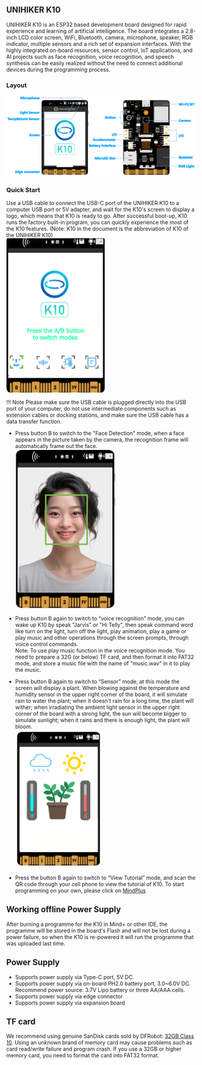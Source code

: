 ## **UNIHIKER K10**
UNIHIKER K10 is an ESP32 based development board designed for rapid experience and learning of artificial intelligence. The board integrates a 2.8-inch LCD color screen, WiFi, Bluetooth, camera, microphone, speaker, RGB indicator, multiple sensors and a rich set of expansion interfaces. With the highly integrated on-board resources, sensor control, IoT applications, and AI projects such as face recognition, voice recognition, and speech synthesis can be easily realized without the need to connect additional devices during the programming process.

### **Layout**
![image.png](img/get-started/getstarted1.png)

### **Quick Start**
Use a USB cable to connect the USB-C port of the UNIHIKER K10 to a computer USB port or 5V adapter, and wait for the K10's screen to display a logo, which means that K10 is ready to go. 
After successful boot-up, K10 runs the factory built-in program, you can quickly experience the most of the K10 features. (Note: K10 in the document is the abbreviation of K10 of the UNIHIKER K10)<br/>
![image.png](img/get-started/getstarted2.png)

!!! Note 
    Please make sure the USB cable is plugged directly into the USB port of your computer, do not use intermediate components such as extension cables or docking stations, and make sure the USB cable has a data transfer function.

-  Press button B to switch to the "Face Detection" mode, when a face appears in the picture taken by the camera, the recognition frame will automatically frame out the face.
![image.png](img/get-started/getstarted3.png)

- Press button B again to switch to “voice recognition” mode, you can wake up K10 by speak "Jarvis" or "Hi Telly", then speak command word like turn on the light, turn off the light, play animation, play a game or play music and other operations through the screen prompts, through voice control commands.<br/>
Note: To use play music function in the voice recognition mode. You need to prepare a 32G (or below) TF card, and then format it into FAT32 mode, and store a music file with the name of "music.wav" in it to play the music.

- Press button B again to switch to “Sensor” mode, at this mode the screen will display a plant. When blowing against the temperature and humidity sensor in the upper right corner of the board, it will simulate rain to water the plant; when it doesn't rain for a long time, the plant will wither; when irradiating the ambient light sensor in the upper right corner of the board with a strong light, the sun will become bigger to simulate sunlight; when it rains and there is enough light, the plant will bloom.<br/>
![image.png](img/get-started/getstarted4.png)

- Press the button B again to switch to “View Tutorial” mode, and scan the QR code through your cell phone to view the tutorial of K10.
To start programming on your own, please click on [MindPlus](https://www.unihiker.com/wiki/K10/GettingStarted/gettingstarted_mindplus/)

## **Working offline Power Supply**
After burning a programme for the K10 in Mind+ or other IDE, the programme will be stored in the board's Flash and will not be lost during a power failure, so when the K10 is re-powered it will run the programme that was uploaded last time.

## **Power Supply**
- Supports power supply via Type-C port, 5V DC.
- Supports power supply via on-board PH2.0 battery port, 3.0~6.0V DC. Recommend power source: 3.7V Lipo battery or three AA/AAA cells.
- Supports power supply via edge connector
- Supports power supply via expansion board

## **TF card**
We recommend using genuine SanDisk cards sold by DFRobot: [32GB Class 10](https://www.dfrobot.com/product-1715.html).
Using an unknown brand of memory card may cause problems such as card read/write failure and program crash.
If you use a 32GB or higher memory card, you need to format the card into FAT32 format.


